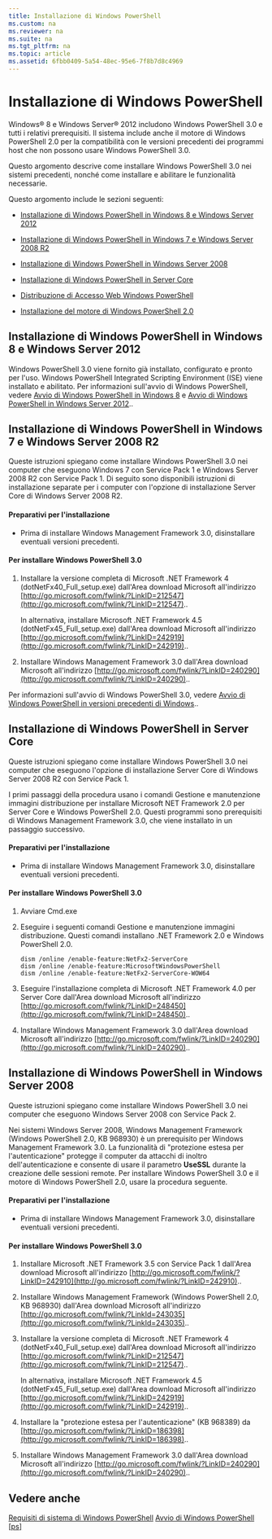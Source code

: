 ```yaml
---
title: Installazione di Windows PowerShell
ms.custom: na
ms.reviewer: na
ms.suite: na
ms.tgt_pltfrm: na
ms.topic: article
ms.assetid: 6fbb0409-5a54-48ec-95e6-7f8b7d8c4969
---
```

# Installazione di Windows PowerShell
Windows® 8 e Windows Server® 2012 includono Windows PowerShell 3.0 e tutti i relativi prerequisiti. Il sistema include anche il motore di Windows PowerShell 2.0 per la compatibilità con le versioni precedenti dei programmi host che non possono usare Windows PowerShell 3.0.

Questo argomento descrive come installare Windows PowerShell 3.0 nei sistemi precedenti, nonché come installare e abilitare le funzionalità necessarie.

Questo argomento include le sezioni seguenti:

-   [Installazione di Windows PowerShell in Windows 8 e Windows Server 2012](Installing-Windows-PowerShell.md#BKMK_InstallingOnWindows8andWindowsServer2012)

-   [Installazione di Windows PowerShell in Windows 7 e Windows Server 2008 R2](Installing-Windows-PowerShell.md#BKMK_InstallingOnWindows7andWindowsServer2008R2)

-   [Installazione di Windows PowerShell in Windows Server 2008](Installing-Windows-PowerShell.md#BKMK_InstallingOnWindowsServer2008LH)

-   [Installazione di Windows PowerShell in Server Core](Installing-Windows-PowerShell.md#BKMK_InstallingOnServerCore)

-   [Distribuzione di Accesso Web Windows PowerShell](https://technet.microsoft.com/en-us/library/639d0eff-98a3-4124-b52c-26921ebd98b0)

-   [Installazione del motore di Windows PowerShell 2.0](Installing-the-Windows-PowerShell-2.0-Engine.md)

## <a name="BKMK_InstallingOnWindows8andWindowsServer2012"></a>Installazione di Windows PowerShell in Windows 8 e Windows Server 2012
Windows PowerShell 3.0 viene fornito già installato, configurato e pronto per l'uso. Windows PowerShell Integrated Scripting Environment (ISE) viene installato e abilitato. Per informazioni sull'avvio di Windows PowerShell, vedere [Avvio di Windows PowerShell in Windows 8](https://technet.microsoft.com/en-us/library/d7be1668-8617-4890-ad90-dd9765fbd2c3) e [Avvio di Windows PowerShell in Windows Server 2012](https://technet.microsoft.com/en-us/library/4fc0110a-cc0c-42a4-bbb5-3cc89a0fc968)..

## <a name="BKMK_InstallingOnWindows7andWindowsServer2008R2"></a>Installazione di Windows PowerShell in Windows 7 e Windows Server 2008 R2
Queste istruzioni spiegano come installare Windows PowerShell 3.0 nei computer che eseguono Windows 7 con Service Pack 1 e Windows Server 2008 R2 con Service Pack 1. Di seguito sono disponibili istruzioni di installazione separate per i computer con l'opzione di installazione Server Core di Windows Server 2008 R2.

#### Preparativi per l'installazione

-   Prima di installare Windows Management Framework 3.0, disinstallare eventuali versioni precedenti.

#### Per installare Windows PowerShell 3.0

1.  Installare la versione completa di Microsoft .NET Framework 4 (dotNetFx40_Full_setup.exe) dall'Area download Microsoft all'indirizzo [http://go.microsoft.com/fwlink/?LinkID=212547](http://go.microsoft.com/fwlink/?LinkID=212547)..

    In alternativa, installare Microsoft .NET Framework 4.5 (dotNetFx45_Full_setup.exe) dall'Area download Microsoft all'indirizzo [http://go.microsoft.com/fwlink/?LinkID=242919](http://go.microsoft.com/fwlink/?LinkID=242919)..

2.  Installare Windows Management Framework 3.0 dall'Area download Microsoft all'indirizzo [http://go.microsoft.com/fwlink/?LinkID=240290](http://go.microsoft.com/fwlink/?LinkID=240290)..

Per informazioni sull'avvio di Windows PowerShell 3.0, vedere [Avvio di Windows PowerShell in versioni precedenti di Windows](Starting-Windows-PowerShell-on-Earlier-Versions-of-Windows.md)..

## <a name="BKMK_InstallingOnServerCore"></a>Installazione di Windows PowerShell in Server Core
Queste istruzioni spiegano come installare Windows PowerShell 3.0 nei computer che eseguono l'opzione di installazione Server Core di Windows Server 2008 R2 con Service Pack 1.

I primi passaggi della procedura usano i comandi Gestione e manutenzione immagini distribuzione per installare Microsoft NET Framework 2.0 per Server Core e Windows PowerShell 2.0. Questi programmi sono prerequisiti di Windows Management Framework 3.0, che viene installato in un passaggio successivo.

#### Preparativi per l'installazione

-   Prima di installare Windows Management Framework 3.0, disinstallare eventuali versioni precedenti.

#### Per installare Windows PowerShell 3.0

1.  Avviare Cmd.exe

2.  Eseguire i seguenti comandi Gestione e manutenzione immagini distribuzione. Questi comandi installano .NET Framework 2.0 e Windows PowerShell 2.0.

    ```
    dism /online /enable-feature:NetFx2-ServerCore
    dism /online /enable-feature:MicrosoftWindowsPowerShell
    dism /online /enable-feature:NetFx2-ServerCore-WOW64
    ```

3.  Eseguire l'installazione completa di Microsoft .NET Framework 4.0 per Server Core dall'Area download Microsoft all'indirizzo [http://go.microsoft.com/fwlink/?LinkID=248450](http://go.microsoft.com/fwlink/?LinkID=248450)..

4.  Installare Windows Management Framework 3.0 dall'Area download Microsoft all'indirizzo [http://go.microsoft.com/fwlink/?LinkID=240290](http://go.microsoft.com/fwlink/?LinkID=240290)..

## <a name="BKMK_InstallingOnWindowsServer2008LH"></a>Installazione di Windows PowerShell in Windows Server 2008
Queste istruzioni spiegano come installare Windows PowerShell 3.0 nei computer che eseguono Windows Server 2008 con Service Pack 2.

Nei sistemi Windows Server 2008, Windows Management Framework (Windows PowerShell 2.0, KB 968930) è un prerequisito per Windows Management Framework 3.0. La funzionalità di "protezione estesa per l'autenticazione" protegge il computer da attacchi di inoltro dell'autenticazione e consente di usare il parametro **UseSSL** durante la creazione delle sessioni remote. Per installare Windows PowerShell 3.0 e il motore di Windows PowerShell 2.0, usare la procedura seguente.

#### Preparativi per l'installazione

-   Prima di installare Windows Management Framework 3.0, disinstallare eventuali versioni precedenti.

#### Per installare Windows PowerShell 3.0

1.  Installare Microsoft .NET Framework 3.5 con Service Pack 1 dall'Area download Microsoft all'indirizzo [http://go.microsoft.com/fwlink/?LinkID=242910](http://go.microsoft.com/fwlink/?LinkID=242910)..

2.  Installare Windows Management Framework (Windows PowerShell 2.0, KB 968930) dall'Area download Microsoft all'indirizzo [http://go.microsoft.com/fwlink/?LinkId=243035](http://go.microsoft.com/fwlink/?LinkId=243035)..

3.  Installare la versione completa di Microsoft .NET Framework 4 (dotNetFx40_Full_setup.exe) dall'Area download Microsoft all'indirizzo [http://go.microsoft.com/fwlink/?LinkID=212547](http://go.microsoft.com/fwlink/?LinkID=212547)..

    In alternativa, installare Microsoft .NET Framework 4.5 (dotNetFx45_Full_setup.exe) dall'Area download Microsoft all'indirizzo [http://go.microsoft.com/fwlink/?LinkID=242919](http://go.microsoft.com/fwlink/?LinkID=242919)..

4.  Installare la "protezione estesa per l'autenticazione" (KB 968389) da [http://go.microsoft.com/fwlink/?LinkID=186398](http://go.microsoft.com/fwlink/?LinkID=186398)..

5.  Installare Windows Management Framework 3.0 dall'Area download Microsoft all'indirizzo [http://go.microsoft.com/fwlink/?LinkID=240290](http://go.microsoft.com/fwlink/?LinkID=240290)..

## Vedere anche
[Requisiti di sistema di Windows PowerShell](Windows-PowerShell-System-Requirements.md)
[Avvio di Windows PowerShell [ps]](https://technet.microsoft.com/en-us/library/8ec8c2d7-8e7c-4722-a3d2-498fe5739a8e)



<!--HONumber=May16_HO2-->


